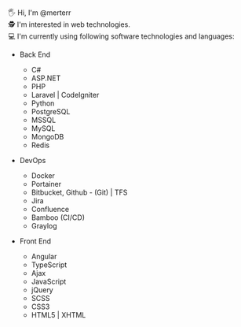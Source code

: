 🖐 Hi, I'm @merterr
<br/>
🕵 I'm interested in web technologies.
<br/>
💻 I'm currently using following software technologies and languages:
- Back End
  - C#
  - ASP.NET
  - PHP
  - Laravel | CodeIgniter
  - Python
  - PostgreSQL
  - MSSQL
  - MySQL
  - MongoDB
  - Redis

- DevOps
  - Docker
  - Portainer
  - Bitbucket, Github - (Git) | TFS
  - Jira
  - Confluence 
  - Bamboo (CI/CD)
  - Graylog 

- Front End
  - Angular
  - TypeScript
  - Ajax
  - JavaScript
  - jQuery
  - SCSS
  - CSS3
  - HTML5 | XHTML 
